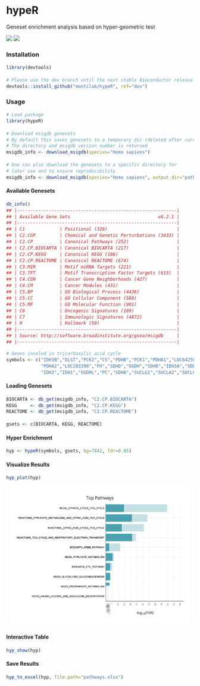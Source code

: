 
hypeR
=====

Geneset enrichment analysis based on hyper-geometric test

[![](https://img.shields.io/github/last-commit/montilab/hypeR.svg)](https://github.com/montilab/hypeR/commits/dev) [![](https://img.shields.io/badge/lifecycle-maturing-blue.svg)](https://www.tidyverse.org/lifecycle/#maturing)

### Installation

``` r
library(devtools)

# Please use the dev branch until the next stable Bioconductor release
devtools::install_github("montilab/hypeR", ref="dev")
```

### Usage

``` r
# Load package
library(hypeR)

# Download msigdb genesets
# By default this saves genesets to a temporary dir (deleted after current session)
# The directory and msigdb version number is returned
msigdb_info <- download_msigdb(species="Homo sapiens") 

# One can also download the genesets to a specific directory for
# later use and to ensure reproducibility
msigdb_info <- download_msigdb(species="Homo sapiens", output_dir="path/to/dir") 
```

#### Available Genesets

``` r
db_info()
## |------------------------------------------------------------|
## | Available Gene Sets                                 v6.2.1 |
## |------------------------------------------------------------|
## | C1             | Positional (326)                          |
## | C2.CGP         | Chemical and Genetic Perturbations (3433) |
## | C2.CP          | Canonical Pathways (252)                  |
## | C2.CP.BIOCARTA | Canonical BIOCARTA (217)                  |
## | C2.CP.KEGG     | Canonical KEGG (186)                      |
## | C2.CP.REACTOME | Canonical REACTOME (674)                  |
## | C3.MIR         | Motif miRNA Targets (221)                 |
## | C3.TFT         | Motif Transcription Factor Targets (615)  |
## | C4.CGN         | Cancer Gene Neighborhoods (427)           |
## | C4.CM          | Cancer Modules (431)                      |
## | C5.BP          | GO Biological Process (4436)              |
## | C5.CC          | GO Cellular Component (580)               |
## | C5.MF          | GO Molecular Function (901)               |
## | C6             | Oncogenic Signatures (189)                |
## | C7             | Immunologic Signatures (4872)             |
## | H              | Hallmark (50)                             |
## |------------------------------------------------------------|
## | Source: http://software.broadinstitute.org/gsea/msigdb     |
## |------------------------------------------------------------|
```

```r
# Genes involed in tricarboxylic acid cycle
symbols <- c("IDH3B","DLST","PCK2","CS","PDHB","PCK1","PDHA1","LOC642502",
             "PDHA2","LOC283398","FH","SDHD","OGDH","SDHB","IDH3A","SDHC",
             "IDH2","IDH1","OGDHL","PC","SDHA","SUCLG1","SUCLA2","SUCLG2")
```

#### Loading Genesets

``` r
BIOCARTA <- db_get(msigdb_info, "C2.CP.BIOCARTA")
KEGG     <- db_get(msigdb_info, "C2.CP.KEGG")
REACTOME <- db_get(msigdb_info, "C2.CP.REACTOME")

gsets <- c(BIOCARTA, KEGG, REACTOME)
```

#### Hyper Enrichment

``` r
hyp <- hypeR(symbols, gsets, bg=7842, fdr=0.05)
```

#### Visualize Results

``` r
hyp_plot(hyp)
```

<img src="figs/README-plot.png" width="672" />

#### Interactive Table

``` r
hyp_show(hyp)
```

#### Save Results

``` r
hyp_to_excel(hyp, file.path="pathways.xlsx")
```
